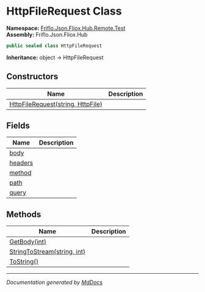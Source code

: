 ﻿<!--  
  <auto-generated>   
    The contents of this file were generated by a tool.  
    Changes to this file may be list if the file is regenerated  
  </auto-generated>   
-->

# HttpFileRequest Class

**Namespace:** [Friflo.Json.Fliox.Hub.Remote.Test](../index.md)  
**Assembly:** Friflo.Json.Fliox.Hub

```csharp
public sealed class HttpFileRequest
```

**Inheritance:** object → HttpFileRequest

## Constructors

| Name                                                       | Description |
| ---------------------------------------------------------- | ----------- |
| [HttpFileRequest(string, HttpFile)](constructors/index.md) |             |

## Fields

| Name                         | Description |
| ---------------------------- | ----------- |
| [body](fields/body.md)       |             |
| [headers](fields/headers.md) |             |
| [method](fields/method.md)   |             |
| [path](fields/path.md)       |             |
| [query](fields/query.md)     |             |

## Methods

| Name                                                     | Description |
| -------------------------------------------------------- | ----------- |
| [GetBody(int)](methods/GetBody.md)                       |             |
| [StringToStream(string, int)](methods/StringToStream.md) |             |
| [ToString()](methods/ToString.md)                        |             |

___

*Documentation generated by [MdDocs](https://github.com/ap0llo/mddocs)*
